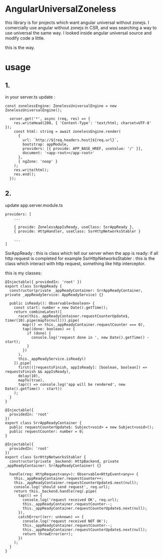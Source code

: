 # AngularUniversalZoneless

this library is for projects which want angular universal without zonejs. I comercially use angular without zonejs in CSR, and was searching a way to use universal the same way. I looked inside angular universal source and modify code a little.

this is the way.

# usage
## 1.
in your server.ts update :
```
const zonelessEngine: ZonelessUniversalEngine = new ZonelessUniversalEngine();
```
```
  server.get('*', async (req, res) => {
    res.writeHead(200, { 'Content-Type': 'text/html; charset=UTF-8' });
    const html: string = await zonelessEngine.render(
      {
        url: `http://${req.headers.host}${req.url}`,
        bootstrap: appModule,
        providers: [{ provide: APP_BASE_HREF, useValue: '/' }],
        document: '<app-root></app-root>'
      },
      { ngZone: 'noop' }
    );
    res.write(html);
    res.end();
  });
```

## 2.
update app.server.module.ts

```
providers: [
    ...

    { provide: ZonelessAppIsReady, useClass: SsrAppReady },
    { provide: HttpHandler, useClass: SsrHttpNetworksStabler }

    ...
]
```

SsrAppReady : this is class which tell our server when the app is ready: if all http request is completed for example
SsrHttpNetworksStabler : this is the class which interact with http request, something like http interceptor.

this is my classes:

```
@Injectable({ providedIn: 'root' })
export class SsrAppReady {
  constructor(private _appReadyContainer: SrrAppReadyContainer, private _appReadyService: AppReadyService) {}

  public isReady(): Observable<boolean> {
    const start: number = new Date().getTime();
    return combineLatest([
      race(this._appReadyContainer.requestCounterUpdate$, timer(10).pipe(mapTo(null))).pipe(
        map(() => this._appReadyContainer.requestCounter === 0),
        tap((done: boolean) => {
          if (done) {
            console.log('request done in ', new Date().getTime() - start);
          }
        })
      ),
      this._appReadyService.isReady()
    ]).pipe(
      first(([requestsFinish, appIsReady]: [boolean, boolean]) => requestsFinish && appIsReady),
      delay(10),
      mapTo(true),
      tap(() => console.log('app will be rendered', new Date().getTime() - start))
    );
  }
}

@Injectable({
  providedIn: 'root'
})
export class SrrAppReadyContainer {
  public requestCounterUpdate$: Subject<void> = new Subject<void>();
  public requestCounter: number = 0;
}

@Injectable({
  providedIn: 'root'
})
export class SsrHttpNetworksStabler {
  constructor(private _backend: HttpBackend, private _appReadyContainer: SrrAppReadyContainer) {}

  handle(req: HttpRequest<any>): Observable<HttpEvent<any>> {
    this._appReadyContainer.requestCounter++;
    this._appReadyContainer.requestCounterUpdate$.next(null);
    console.log('should send request', req.url);
    return this._backend.handle(req).pipe(
      tap(() => {
        console.log('request received OK', req.url);
        this._appReadyContainer.requestCounter--;
        this._appReadyContainer.requestCounterUpdate$.next(null);
      }),
      catchError((err: unknown) => {
        console.log('request received NOT OK');
        this._appReadyContainer.requestCounter--;
        this._appReadyContainer.requestCounterUpdate$.next(null);
        return throwError(err);
      })
    );
  }
}
```